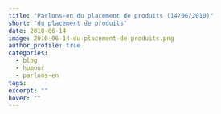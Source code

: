 ```yaml
---
title: "Parlons-en du placement de produits (14/06/2010)"
short: "du placement de produits"
date: 2010-06-14
image: 2010-06-14-du-placement-de-produits.png
author_profile: true
categories:
  - blog
  - humour
  - parlons-en
tags:
excerpt: ""
hover: ""
---
```

